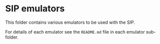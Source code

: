 # SIP emulators

This folder contains various emulators to be used with the SIP.

For details of each emulator see the `README.md` file in each emulator 
sub-folder.


